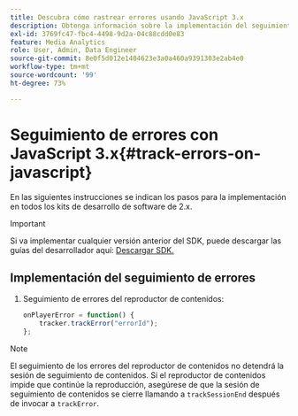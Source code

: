 ```yaml
---
title: Descubra cómo rastrear errores usando JavaScript 3.x
description: Obtenga información sobre la implementación del seguimiento de errores mediante Media SDK en aplicaciones de navegador (JS).
exl-id: 3769fc47-fbc4-4498-9d2a-04c88cdd0e83
feature: Media Analytics
role: User, Admin, Data Engineer
source-git-commit: 8e0f5d012e1404623e3a0a460a9391303e2ab4e0
workflow-type: tm+mt
source-wordcount: '99'
ht-degree: 73%

---
```


# Seguimiento de errores con JavaScript 3.x{#track-errors-on-javascript}

En las siguientes instrucciones se indican los pasos para la implementación en todos los kits de desarrollo de software de 2.x.

>[!IMPORTANT]
>
>Si va implementar cualquier versión anterior del SDK, puede descargar las guías del desarrollador aquí: [Descargar SDK.](/help/sdk-implement/download-sdks.md)

## Implementación del seguimiento de errores

1. Seguimiento de errores del reproductor de contenidos:

   ```js
   onPlayerError = function() {
       tracker.trackError("errorId");
   };
   ```

>[!NOTE]
>
>El seguimiento de los errores del reproductor de contenidos no detendrá la sesión de seguimiento de contenidos. Si el reproductor de contenidos impide que continúe la reproducción, asegúrese de que la sesión de seguimiento de contenidos se cierre llamando a `trackSessionEnd` después de invocar a `trackError`.

